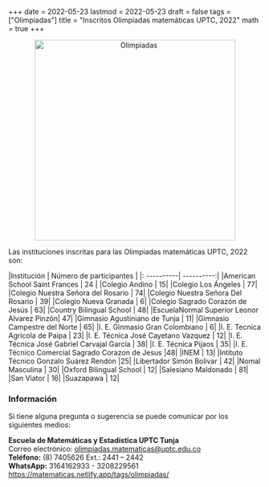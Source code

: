 +++
date      = 2022-05-23
lastmod   = 2022-05-23
draft     = false
tags      = ["Olimpiadas"]
title     = "Inscritos Olimpiadas matemáticas UPTC, 2022"
math      = true
+++

<center><img src="https://matematicas.netlify.com/img/Olimpiadas.png" alt="Olimpiadas" width="400"/></center>


Las instituciones inscritas para las Olimpiadas matemáticas UPTC, 2022 son:

|Institución | Número de participantes |
|: ----------| ----------:|
|American School Saint Frances	| 24 |
|Colegio Andino	| 15|
|Colegio Los Ángeles |	77|
|Colegio Nuestra Señora del Rosario |	74|
|Colegio Nuestra Señora Del Rosario |	39|
|Colegio Nueva Granada	| 6|
|Colegio Sagrado Corazón de Jesús	| 63|
|Country Bilingual School	| 48|
|EscuelaNormal Superior Leonor Alvarez Pinzón| 47|
|Gimnasio Agustiniano de Tunja	| 11|
|Gimnasio Campestre del Norte	| 65|
|I. E. Ginmasio Gran Colombiano	| 6|
|I. E. Tecnica Agricola de Paipa	| 23|
|I. E. Técnica José Cayetano Vazquez	| 12|
|I. E. Técnica José Gabriel Carvajal García	| 38|
|I. E. Técnica Pijaos	| 35|
|I. E. Técnico Comercial Sagrado Corazon de Jesus	|48|
|INEM	| 13|
|Intituto Técnico Gonzalo Suárez Rendón	|25|
|Libertador Simón Bolivar |	42|
|Nomal Masculina	| 30|
|Oxford Bilingual School |	12|
|Salesiano Maldonado	| 81|
|San Viator	| 16|
|Suazapawa	| 12|



### Información

Si tiene alguna pregunta o sugerencia se puede comunicar por los siguientes medios: 

**Escuela de Matemáticas y Estadística UPTC Tunja** <br>
Correo electrónico: [olimpiadas.matematicas@uptc.edu.co](mailto:olimpiadas.matematicas@uptc.edu.co) <br>
**Teléfono:** (8) 7405626 Ext.: 2441 – 2442 <br>
**WhatsApp:** 3164162933 - 3208229561<br>
https://matematicas.netlify.app/tags/olimpiadas/ 
